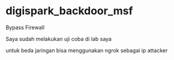 # digispark_backdoor_msf
Bypass Firewall

Saya sudah melakukan uji coba di lab saya

untuk beda jaringan bisa menggunakan ngrok sebagai ip attacker
